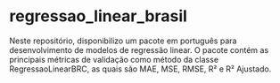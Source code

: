 # regressao_linear_brasil
Neste repositório, disponibilizo um pacote em português para desenvolvimento de modelos de regressão linear. O pacote contém as principais métricas de validação como método da classe RegressaoLinearBRC, as quais são MAE, MSE, RMSE, R² e R² Ajustado.
